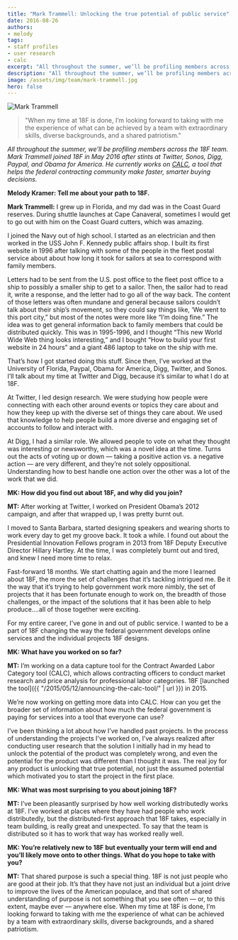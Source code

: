 ```yaml
---
title: "Mark Trammell: Unlocking the true potential of public service"
date: 2016-08-26
authors:
- melody
tags:
- staff profiles
- user research
- calc
excerpt: "All throughout the summer, we’ll be profiling members across the 18F team. Mark Trammell joined 18F in May 2016 after stints at Twitter, Sonos, Digg, Paypal, and Obama for America. He currently works on CALC, a tool that helps the federal contracting community make faster, smarter buying decisions."
description: "All throughout the summer, we’ll be profiling members across the 18F team. Mark Trammell joined 18F in May 2016 after stints at Twitter, Sonos, Digg, Paypal, and Obama for America. He currently works on CALC, a tool that helps the federal contracting community make faster, smarter buying decisions."
image: /assets/img/team/mark-trammell.jpg
hero: false
---
```


<aside class="pquote pquote-single">
	<img class="pquote-img" src="{{site.baseurl }}/assets/img/team/mark-trammell.jpg" alt="Mark Trammell">
	<blockquote>
		<p>"When my time at 18F is done, I’m looking forward to taking with me the experience of what can be achieved by a team with extraordinary skills, diverse backgrounds, and a shared patriotism."</p>
	</blockquote>
</aside>

*All throughout the summer, we’ll be profiling members across the 18F team. Mark Trammell joined 18F in May 2016 after stints at Twitter, Sonos, Digg, Paypal, and Obama for America. He currently works on [CALC](https://calc.gsa.gov/), a tool that helps the federal contracting community make faster, smarter buying decisions.*

**Melody Kramer: Tell me about your path to 18F.**

**Mark Trammell:** I grew up in Florida, and my dad was in the Coast Guard reserves. During shuttle launches at Cape Canaveral, sometimes I would get to go out with him on the Coast Guard cutters, which was amazing.

I joined the Navy out of high school. I started as an electrician and then worked in the USS John F. Kennedy public affairs shop. I built its first website in 1996 after talking with some of the people in the fleet postal service about about how long it took for sailors at sea to correspond with family members.

Letters had to be sent from the U.S. post office to the fleet post office to a ship to possibly a smaller ship to get to a sailor. Then, the sailor had to read it, write a response, and the letter had to go all of the way back. The content of those letters was often mundane and general because sailors couldn’t talk about their ship’s movement, so they could say things like, ‘We went to this port city,” but most of the notes were more like “I’m doing fine.” The idea was to get general information back to family members that could be distributed quickly. This was in 1995-1996, and I thought “This new World Wide Web thing looks interesting,” and I bought “How to build your first website in 24 hours” and a giant 486 laptop to take on the ship with me.

That’s how I got started doing this stuff. Since then, I’ve worked at the University of Florida, Paypal, Obama for America, Digg, Twitter, and Sonos. I’ll talk about my time at Twitter and Digg, because it’s similar to what I do at 18F.

At Twitter, I led design research. We were studying how people were connecting with each other around events or topics they care about and how they keep up with the diverse set of things they care about. We used that knowledge to help people build a more diverse and engaging set of accounts to follow and interact with.

At Digg, I had a similar role. We allowed people to vote on what they thought was interesting or newsworthy, which was a novel idea at the time. Turns out the acts of voting up or down — taking a positive action vs. a negative action — are very different, and they’re not solely oppositional. Understanding how to best handle one action over the other was a lot of the work that we did.

**MK: How did you find out about 18F, and why did you join?**

**MT:** After working at Twitter, I worked on President Obama’s 2012 campaign, and after that wrapped up, I was pretty burnt out.

I moved to Santa Barbara, started designing speakers and wearing shorts to work every day to get my groove back. It took a while. I found out about the Presidential Innovation Fellows program in 2013 from 18F Deputy Executive Director Hillary Hartley. At the time, I was completely burnt out and tired, and knew I need more time to relax.

Fast-forward 18 months. We start chatting again and the more I learned about 18F, the more the set of challenges that it’s tackling intrigued me. Be it the way that it’s trying to help government work more nimbly, the set of projects that it has been fortunate enough to work on, the breadth of those challenges, or the impact of the solutions that it has been able to help produce….all of those together were exciting.

For my entire career, I've gone in and out of public service. I wanted to be a part of 18F changing the way the federal government develops online services and the individual projects 18F designs.

**MK: What have you worked on so far?**

**MT:** I’m working on a data capture tool for the Contract Awarded Labor Category tool (CALC), which allows contracting officers to conduct market research and price analysis for professional labor categories. 18F [launched the tool]({{ "/2015/05/12/announcing-the-calc-tool/" | url }}) in 2015.

We’re now working on getting more data into CALC. How can you get the broader set of information about how much the federal government is paying for services into a tool that everyone can use?

I’ve been thinking a lot about how I’ve handled past projects. In the process of understanding the projects I’ve worked on, I’ve always realized after conducting user research that the solution I initially had in my head to unlock the potential of the product was completely wrong, and even the potential for the product was different than I thought it was. The real joy for any product is unlocking that true potential, not just the assumed potential which motivated you to start the project in the first place.

**MK: What was most surprising to you about joining 18F?**

**MT:** I’ve been pleasantly surprised by how well working distributedly works at 18F. I’ve worked at places where they have had people who work distributedly, but the distributed-first approach that 18F takes, especially in team building, is really great and unexpected. To say that the team is distributed so it has to work that way has worked really well.

**MK: You’re relatively new to 18F but eventually your term will end and you’ll likely move onto to other things. What do you hope to take with you?**

**MT:** That shared purpose is such a special thing. 18F is not just people who are good at their job. It’s that they have not just an individual but a joint drive to improve the lives of the American populace, and that sort of shared understanding of purpose is not something that you see often — or, to this extent, maybe ever — anywhere else. When my time at 18F is done, I’m looking forward to taking with me the experience of what can be achieved by a team with extraordinary skills, diverse backgrounds, and a shared patriotism.
